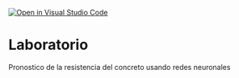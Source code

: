 [![Open in Visual Studio Code](https://classroom.github.com/assets/open-in-vscode-718a45dd9cf7e7f842a935f5ebbe5719a5e09af4491e668f4dbf3b35d5cca122.svg)](https://classroom.github.com/online_ide?assignment_repo_id=12973204&assignment_repo_type=AssignmentRepo)
# Laboratorio
Pronostico de la resistencia del concreto usando redes neuronales
